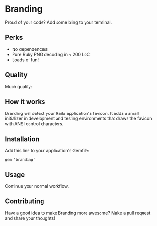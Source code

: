# Branding

Proud of your code? Add some bling to your terminal.

## Perks

* No dependencies!
* Pure Ruby PNG decoding in < 200 LoC
* Loads of fun!

## Quality

Much quality:

## How it works

Branding will detect your Rails application's favicon. It adds a small
initializer in development and testing environments that draws the favicon with
ANSI control characters.

## Installation

Add this line to your application's Gemfile:

    gem 'branding'

## Usage

Continue your normal workflow.

## Contributing

Have a good idea to make Branding more awesome? Make a pull request and share your thoughts!
